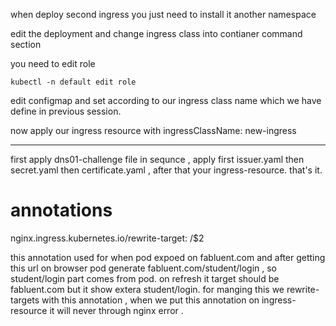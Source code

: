 when deploy second ingress you just need to install it another namespace

edit the deployment and change ingress class into contianer command section

you need to edit role

```
kubectl -n default edit role

```

edit configmap and set according to our ingress class name which we have define in previous session.

now apply our ingress resource with ingressClassName: new-ingress 

------------------------------------

first apply dns01-challenge file in sequnce , apply first issuer.yaml then secret.yaml then certificate.yaml , after that your ingress-resource.
that's it.

# annotations

nginx.ingress.kubernetes.io/rewrite-target: /$2

this annotation used for when pod expoed on fabluent.com and after getting this url on browser pod generate fabluent.com/student/login , so student/login part comes from pod. on refresh it target should be fabluent.com but it show extera student/login. for manging this we rewrite-targets with this annotation , when we put this annotation on ingress-resource it will never through nginx error . 